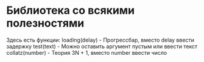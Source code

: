 # Библиотека со всякими полезностями

Здесь есть функции:
loading(delay) - Прогрессбар, вместо delay ввести задержку
test(text) - Можно оставить аргумент пустым или ввести текст
collatz(number) - Теория 3N + 1, вместо number ввести число
